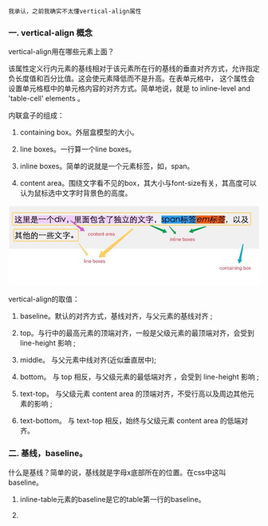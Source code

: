 
    我承认，之前我确实不太懂vertical-align属性

### 一. vertical-align 概念

 vertical-align用在哪些元素上面？

 该属性定义行内元素的基线相对于该元素所在行的基线的垂直对齐方式，允许指定负长度值和百分比值。这会使元素降低而不是升高。在表单元格中，
 这个属性会设置单元格框中的单元格内容的对齐方式。简单地说，就是 to inline-level and 'table-cell' elements 。

 内联盒子的组成：

 1. containing box。外层盒模型的大小。

 2. line boxes。一行算一个line boxes。

 3. inline boxes。简单的说就是一个元素标签，如，span。

 4. content area。围绕文字看不见的box，其大小与font-size有关，其高度可以认为鼠标选中文字时背景色的高度。

 ![内联盒子的组成](/img/va1.jpg)

 vertical-align的取值：

 1. baseline。默认的对齐方式，基线对齐，与父元素的基线对齐 ;

 2. top。与行中的最高元素的顶端对齐，一般是父级元素的最顶端对齐，会受到 line-height 影响 ;

 3. middle。 与父元素中线对齐(近似垂直居中);

 4. bottom。 与 top 相反，与父级元素的最低端对齐 ，会受到 line-height 影响 ;

 5. text-top。 与父级元素 content area 的顶端对齐，不受行高以及周边其他元素的影响 ;

 6. text-bottom。 与 text-top 相反，始终与父级元素 content area 的低端对齐。

### 二. 基线，baseline。

 什么是基线？简单的说，基线就是字母x底部所在的位置。在css中这叫baseline。

 1. inline-table元素的baseline是它的table第一行的baseline。

 2.